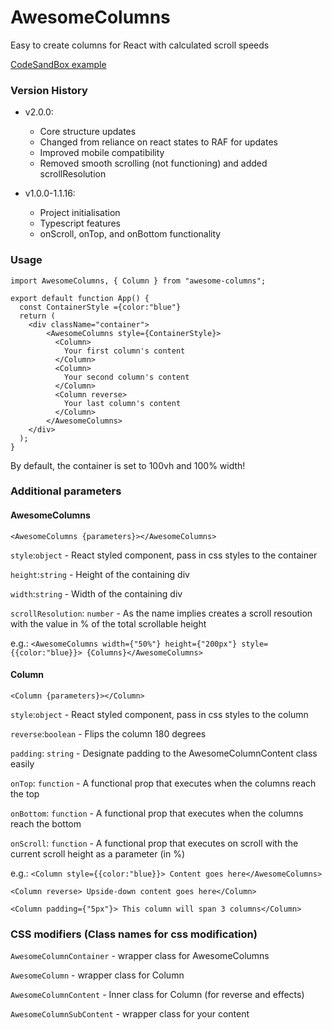 # AwesomeColumns

Easy to create columns for React with calculated scroll speeds

[CodeSandBox example](https://codesandbox.io/s/awesome-columns-example-jbdr8?file=/src/App.js)

### Version History

- v2.0.0:
  - Core structure updates
  - Changed from reliance on react states to RAF for updates
  - Improved mobile compatibility
  - Removed smooth scrolling (not functioning) and added scrollResolution

- v1.0.0-1.1.16:
  - Project initialisation
  - Typescript features
  - onScroll, onTop, and onBottom functionality

### Usage


````
import AwesomeColumns, { Column } from "awesome-columns";

export default function App() {
  const ContainerStyle ={color:"blue"}
  return (
    <div className="container">
        <AwesomeColumns style={ContainerStyle}>
          <Column>
            Your first column's content
          </Column>
          <Column>
            Your second column's content
          </Column>
          <Column reverse>
            Your last column's content
          </Column>
        </AwesomeColumns>
    </div>
  );
}
````
By default, the container is set to 100vh and 100% width!

### Additional parameters
#### AwesomeColumns
`<AwesomeColumns {parameters}></AwesomeColumns>`

`style`:`object` - React styled component, pass in css styles to the container

`height`:`string` - Height of the containing div

`width`:`string` - Width of the containing div

`scrollResolution`: `number` - As the name implies creates a scroll resoution with the value in % of the total scrollable height

e.g.:
`<AwesomeColumns width={"50%"} height={"200px"} style={{color:"blue}}> {Columns}</AwesomeColumns>`

#### Column
`<Column {parameters}></Column>`

`style`:`object` - React styled component, pass in css styles to the column

`reverse`:`boolean` - Flips the column 180 degrees

`padding`: `string` - Designate padding to the AwesomeColumnContent class easily

`onTop`: `function` -  A functional prop that executes when the columns reach the top

`onBottom`: `function` - A functional prop that executes when the columns reach the bottom

`onScroll`: `function` - A functional prop that executes on scroll with the current scroll height as a parameter (in %)

e.g.:
`<Column style={{color:"blue}}> Content goes here</AwesomeColumns>`

`<Column reverse> Upside-down content goes here</Column>`

`<Column padding={"5px"}> This column will span 3 columns</Column>`


### CSS modifiers (Class names for css modification)

`AwesomeColumnContainer` - wrapper class for AwesomeColumns

`AwesomeColumn` - wrapper class for Column

`AwesomeColumnContent` - Inner class for Column (for reverse and effects)

`AwesomeColumnSubContent` - wrapper class for your content
